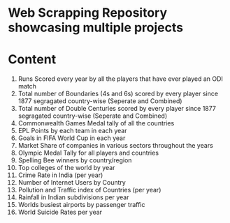 # Web Scrapping Repository showcasing multiple projects

# Content
1) Runs Scored every year by all the players that have ever played an ODI match
2) Total number of Boundaries (4s and 6s) scored by every player since 1877 segragated country-wise (Seperate and Combined)
3) Total number of Double Centuries scored by every player since 1877 segragated country-wise (Seperate and Combined)
4) Commonwealth Games Medal tally of all the countries
5) EPL Points by each team in each year
6) Goals in FIFA World Cup in each year
7) Market Share of companies in various sectors throughout the years
8) Olympic Medal Tally for all players and countries
9) Spelling Bee winners by country/region
10) Top colleges of the world by year
11) Crime Rate in India (per year)
12) Number of Internet Users by Country
13) Pollution and Traffic index of Countries (per year)
14) Rainfall in Indian subdivisions per year
15) Worlds busiest airports by passenger traffic
16) World Suicide Rates per year
